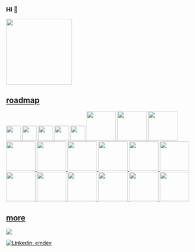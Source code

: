 ### Hi 👋

<div>
  <a href="https://github.com/jokeCloud">
  <img height="180em" src="https://github-readme-stats.vercel.app/api/top-langs/?username=jokeCloud&layout=compact&langs_count=7&theme=github_dark"/>
</div>
  
## roadmap
<p align="left">
  <img src="https://cdn.jsdelivr.net/gh/devicons/devicon/icons/javascript/javascript-original.svg"  width="40" height="40"/>
  <img src="https://cdn.jsdelivr.net/gh/devicons/devicon/icons/nodejs/nodejs-original.svg"          width="40" height="40"/>
  <img src="https://cdn.jsdelivr.net/gh/devicons/devicon/icons/react/react-original.svg"            width="40" height="40"/>
  <img src="https://cdn.jsdelivr.net/gh/devicons/devicon/icons/php/php-original.svg"                width="40" height="40"/>
  <img src="https://cdn.jsdelivr.net/gh/devicons/devicon/icons/laravel/laravel-plain.svg"           width="40" height="40"/>
  <img src="https://cdn.jsdelivr.net/gh/devicons/devicon/icons/python/python-original-wordmark.svg" width="80" height="80"/>
  <img src="https://cdn.jsdelivr.net/gh/devicons/devicon/icons/django/django-plain.svg"             width="80" height="80"/>
  <img src="https://cdn.jsdelivr.net/gh/devicons/devicon/icons/flask/flask-original.svg"            width="80" height="80"/>
  <img src="https://cdn.jsdelivr.net/gh/devicons/devicon/icons/sqlalchemy/sqlalchemy-original.svg"  width="80" height="80"/>
  <img src="https://cdn.jsdelivr.net/gh/devicons/devicon/icons/html5/html5-original.svg"            width="80" height="80"/>
  <img src="https://cdn.jsdelivr.net/gh/devicons/devicon/icons/css3/css3-original.svg"              width="80" height="80"/>
  <img src="https://cdn.jsdelivr.net/gh/devicons/devicon/icons/bootstrap/bootstrap-original.svg"    width="80" height="80"/>
  <img src="https://cdn.jsdelivr.net/gh/devicons/devicon/icons/java/java-original.svg"              width="80" height="80"/>
  <img src="https://cdn.jsdelivr.net/gh/devicons/devicon/icons/lua/lua-original.svg"                width="80" height="80"/>
  <img src="https://cdn.jsdelivr.net/gh/devicons/devicon/icons/docker/docker-original.svg"          width="80" height="80"/>
  <img src="https://cdn.jsdelivr.net/gh/devicons/devicon/icons/mysql/mysql-original.svg"            width="80" height="80"/>
  <img src="https://cdn.jsdelivr.net/gh/devicons/devicon/icons/postgresql/postgresql-original.svg"  width="80" height="80"/>
  <img src="https://cdn.jsdelivr.net/gh/devicons/devicon/icons/linux/linux-original.svg"            width="80" height="80"/>
  <img src="https://cdn.jsdelivr.net/gh/devicons/devicon/icons/debian/debian-original.svg"          width="80" height="80"/>
  <img src="https://cdn.jsdelivr.net/gh/devicons/devicon/icons/ubuntu/ubuntu-plain.svg"             width="80" height="80"/>
</p>
  
  ## more
 
<div> 
  <a href="https://www.youtube.com/channel/UCVcVVbpjauEo6PQYEjdb5QQ" target="_blank"><img src="https://img.shields.io/badge/digitalfenix-323232?style=for-the-badge&logo=youtube&logoColor=black" target="_blank"></a>
</div>
  
[![Linkedin: emdev](https://img.shields.io/badge/-emdev-blue?style=flat-square&logo=Linkedin&logoColor=white&link=https://www.linkedin.com/in/emerson-medalha/)](https://www.linkedin.com/in/emerson-medalha/)  


